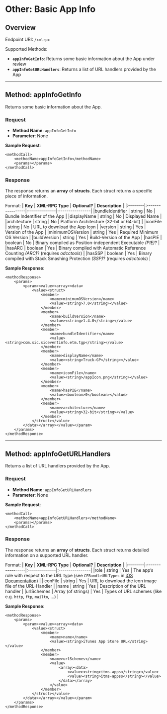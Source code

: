 # Other: Basic App Info #

## Overview ##
Endpoint URI: `/xmlrpc`

Supported Methods:
  * **`appInfoGetInfo`**: Returns some basic information about the App under review
  * **`appInfoGetURLHandlers`**: Returns a list of URL handlers provided by the App


---


## Method: appInfoGetInfo ##
Returns some basic information about the App.

### Request ###
  * **Method Name**: `appInfoGetInfo`
  * **Parameter**: None

**Sample Request**:
```
<methodCall>
	<methodName>appInfoGetInfo</methodName>
	<params></params>
</methodCall>
```

### Response ###

The response returns an **array** of **structs**. Each struct returns a specific piece of information.

Format:
| **Key** | **XML-RPC Type** | **Optional?** | **Description** |
|:--------|:-----------------|:--------------|:----------------|
|bundleIdentifier | string           | No            | Bundle Indentifier of the App |
|displayName | string           | No            | Displayed Name  |
|architecture | string           | No            | Platform Architecture (32-bit or 64-bit) |
|iconFile | string           | No            | URL to download the App Icon |
|version  | string           | Yes           | Version of the App |
|minimumOSVersion | string           | Yes           | Required Minimum OS Version |
|buildVersion | string           | Yes           | Build-Version of the App |
|hasPIE   | boolean          | No            | Binary compiled as Position-independent Executable _(PIE)_? |
|hasARC   | boolean          | Yes           | Binary compiled with Automatic Reference Counting _(ARC)_? (requires _odcctools_) |
|hasSSP   | boolean          | Yes           | Binary compiled with Stack Smashing Protection _(SSP)_? (requires _odcctools_) |

**Sample Response**:
```
<methodResponse>
	<params>
		<param><value><array><data>
			<value><struct>
				<member>
					<name>minimumOSVersion</name>
					<value><string>7.0</string></value>
				</member>
				<member>
					<name>buildVersion</name>
					<value><string>1.4.0</string></value>
				</member>
				<member>
					<name>bundleIdentifier</name>
					<value><string>com.sic.siceventinfo.etm.tgp</string></value>
				</member>
				<member>
					<name>displayName</name>
					<value><string>Truck-GP</string></value>
				</member>
				<member>
					<name>iconFile</name>
					<value><string>/appIcon.png</string></value>
				</member>
				<member>
					<name>hasPIE</name>
					<value><boolean>0</boolean></value>
				</member>
				<member>
					<name>architecture</name>
					<value><string>32-bit</string></value>
				</member>
			</struct></value>
		</data></array></value></param>
	</params>
</methodResponse>
```


---


## Method: appInfoGetURLHandlers ##
Returns a list of URL handlers provided by the App.

### Request ###
  * **Method Name**: `appInfoGetURLHandlers`
  * **Parameter**: None

**Sample Request**:
```
<methodCall>
	<methodName>appInfoGetURLHandlers</methodName>
	<params></params>
</methodCall>
```

### Response ###
The response returns an **array** of **structs**. Each struct returns detailed information on a supported URL handler.

Format:
| **Key** | **XML-RPC Type** | **Optional?** | **Description** |
|:--------|:-----------------|:--------------|:----------------|
|role     | string           | Yes           | The app’s role with respect to the URL type (see `CFBundleURLTypes` in [iOS Documentation](http://developer.apple.com/library/ios/#documentation/general/Reference/InfoPlistKeyReference/Articles/CoreFoundationKeys.html%23//apple_ref/doc/uid/TP40009249-SW1)) |
|iconFile | string           | Yes           | URL to download the icon image file of the URL-Handler |
|name     | string           | Yes           | Description of the URL handler |
|urlSchemes | Array (of strings) | Yes           | Types of URL schemes (like e.g. `http`, `ftp`, `mailto`, ...) |

**Sample Response**:
```
<methodResponse>
	<params>
		<param><value><array><data>
			<value><struct>
				<member>
					<name>name</name>
					<value><string>iTunes App Store URL</string></value>
				</member>
				<member>
					<name>urlSchemes</name>
					<value>
						<array><data>
							<value><string>itms-apps</string></value>
							<value><string>itms-appss</string></value>
						</data></array>
					</value>
				</member>
			</struct></value>
		</data></array></value></param>
	</params>
</methodResponse>
```
